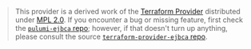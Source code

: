 > This provider is a derived work of the [Terraform Provider](https://github.com/terraform-providers/terraform-provider-ejbca)
> distributed under [MPL 2.0](https://www.mozilla.org/en-US/MPL/2.0/). If you encounter a bug or missing feature,
> first check the [`pulumi-ejbca` repo](/issues); however, if that doesn't turn up anything,
> please consult the source [`terraform-provider-ejbca` repo](https://github.com/terraform-providers/terraform-provider-ejbca/issues).
